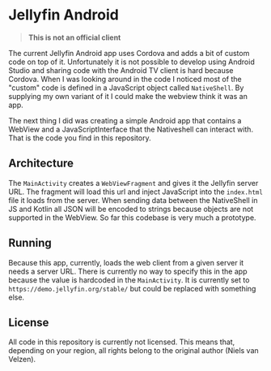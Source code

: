 # Jellyfin Android

> **This is not an official client**

The current Jellyfin Android app uses Cordova and adds a bit of custom code on top of it. Unfortunately it is not possible to develop using Android Studio and sharing code with the Android TV client is hard because Cordova.
When I was looking around in the code I noticed most of the "custom" code is defined in a JavaScript object called `NativeShell`. By supplying my own variant of it I could make the webview think it was an app.

The next thing I did was creating a simple Android app that contains a WebView and a JavaScriptInterface that the Nativeshell can interact with. That is the code you find in this repository.

## Architecture
The `MainActivity` creates a `WebViewFragment` and gives it the Jellyfin server URL. The fragment will load this url and inject JavaScript into the `index.html` file it loads from the server.
When sending data between the NativeShell in JS and Kotlin all JSON will be encoded to strings because objects are not supported in the WebView. So far this codebase is very much a prototype.

## Running
Because this app, currently, loads the web client from a given server it needs a server URL. There is currently no way to specify this in the app because the value is hardcoded in the `MainActivity`. It is currently set to `https://demo.jellyfin.org/stable/` but could be replaced with something else.

## License
All code in this repository is currently not licensed. This means that, depending on your region, all rights belong to the original author (Niels van Velzen).
